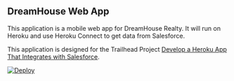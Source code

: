 DreamHouse Web App
------------------

This application is a mobile web app for DreamHouse Realty. It will run on Heroku and use Heroku Connect to get data from Salesforce.

This application is designed for the Trailhead Project [Develop a Heroku App That Integrates with Salesforce](https://trailhead.salesforce.com/content/learn/projects/develop-heroku-applications).



<a href="https://heroku.com/deploy?template=https://github.com/ricardopuga/intro-to-heroku">
  <img src="https://www.herokucdn.com/deploy/button.svg" alt="Deploy">
</a>

